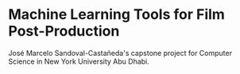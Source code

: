 # Machine Learning Tools for Film Post-Production
José Marcelo Sandoval-Castañeda's capstone project for Computer Science in New York University Abu Dhabi.
